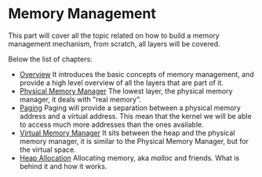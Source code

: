 # Memory Management

This part will cover all the topic related on how to build a memory management mechanism, from scratch, all layers will be covered.

Below the list of chapters:

* [Overview](OSDEV_PDF/Book/04_Memory_Management/01_Overview.md) It introduces the basic concepts of memory management, and provide a high level overview of all the layers that are part of it.
* [Physical Memory Manager](02_Physical_Memory.md) The lowest layer, the physical memory manager, it deals with "real memory".
* [Paging](03_Paging.md) Paging will provide a separation between a physical memory address and a virtual address. This mean that the kernel we will be able to access much more addresses than the ones available.
* [Virtual Memory Manager](04_Virtual_Memory_Manager.md) It sits between the heap and the physical memory manager, it is similar to the Physical Memory Manager, but for the virtual space.
* [Heap Allocation](05_Heap_Allocation.md) Allocating memory, aka _malloc_ and friends. What is behind it and how it works.
